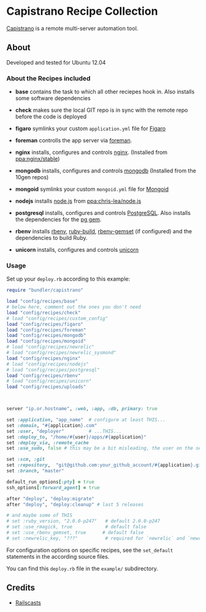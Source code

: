 # Capistrano Recipe Collection
[Capistrano][] is a remote multi-server automation tool.

## About
Developed and tested for Ubuntu 12.04

### About the Recipes included

* **base**
  contains the task to which all other reciepes hook in. Also installs some software dependencies

* **check**
  makes sure the local GIT repo is in sync with the remote repo before the code is deployed

* **figaro**
  symlinks your custom `application.yml` file for [Figaro][]

* **foreman**
  controlls the app server via [foreman][].

* **nginx**
  installs, configures and controls [nginx][]. (Installed from [ppa:nginx/stable][ppa-nginx])

* **mongodb**
  installs, configures and controls [mongodb][] (Installed from the 10gen repos)

* **mongoid**
  symlinks your custom `mongoid.yml` file for [Mongoid][]

* **nodejs**
  installs [node.js][] from [ppa:chris-lea/node.js][ppa-nodejs]

* **postgresql**
  installs, configures and controls [PostgreSQL][]. Also installs the dependencies for the [pg gem][].

* **rbenv**
  installs [rbenv][], [ruby-build][], [rbenv-gemset][] (if configured) and the dependencies to build Ruby.

* **unicorn**
  installs, configures and controls [unicorn][]

### Usage
Set up your `deploy.rb` according to this example:

```ruby
require "bundler/capistrano"

load "config/recipes/base"
# below here, comment out the ones you don't need
load "config/recipes/check"
# load "config/recipes/custom_config"
load "config/recipes/figaro"
load "config/recipes/foreman"
load "config/recipes/mongodb"
load "config/recipes/mongoid"
# load "config/recipes/newrelic"
# load "config/recipes/newrelic_sysmond"
load "config/recipes/nginx"
# load "config/recipes/nodejs"
# load "config/recipes/postgresql"
load "config/recipes/rbenv"
# load "config/recipes/unicorn"
load "config/recipes/uploads"



server "ip.or.hostname", :web, :app, :db, primary: true

set :application, "app_name"  # configure at least THIS...
set :domain, "#{application}.com"
set :user, "deployer"         # ...THIS...
set :deploy_to, "/home/#{user}/apps/#{application}"
set :deploy_via, :remote_cache
set :use_sudo, false # this may be a bit misleading, the user on the server still needs sudo-rights!

set :scm, :git
set :repository,  "git@github.com:your_github_account/#{application}.git" # ...and THIS.
set :branch, "master"

default_run_options[:pty] = true
ssh_options[:forward_agent] = true

after "deploy", "deploy:migrate"
after "deploy", "deploy:cleanup" # last 5 releases

# and maybe some of THIS
# set :ruby_version, "2.0.0-p247"   # default 2.0.0-p247
# set :use_rmagick, true            # default false
# set :use_rbenv_gemset, true      # default false
# set :newrelic_key, "???"          # required for `newrelic` and `newrelic_sysmond`
```

For configuration options on specific recipes, see the `set_default` statements in the according source files.

You can find this `deploy.rb` file in the `example/` subdirectory.

## Credits
* [Railscasts][]


[Capistrano]: https://github.com/capistrano/capistrano
[Figaro]: https://github.com/laserlemon/figaro
[foreman]: http://ddollar.github.io/foreman
[mongodb]: http://www.mongodb.org
[mongoid]: http://mongoid.org
[nginx]: http://nginx.org
[node.js]: http://nodejs.org
[pg gem]: https://rubygems.org/gems/pg
[PostgreSQL]: http://www.postgresql.org
[ppa-nginx]: https://launchpad.net/~nginx/+archive/stable
[ppa-nodejs]: https://launchpad.net/~chris-lea/+archive/node.js/
[Railscasts]: http://railscasts.com
[rbenv-gemset]: https://github.com/jamis/rbenv-gemset
[rbenv]: https://github.com/sstephenson/rbenv
[ruby-build]: https://github.com/sstephenson/ruby-build
[unicorn]: http://unicorn.bogomips.org
